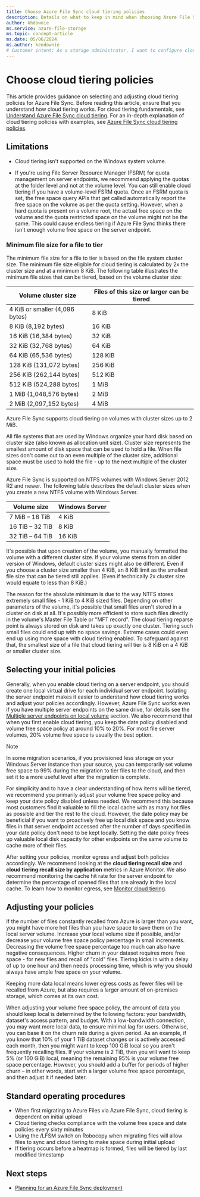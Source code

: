 ```yaml
---
title: Choose Azure File Sync cloud tiering policies
description: Details on what to keep in mind when choosing Azure File Sync cloud tiering policies.
author: khdownie
ms.service: azure-file-storage
ms.topic: concept-article
ms.date: 05/06/2024
ms.author: kendownie
# Customer intent: As a storage administrator, I want to configure cloud tiering policies in Azure File Sync so that I can optimize local storage usage and manage costs while ensuring efficient access to frequently used files.
---
```


# Choose cloud tiering policies

This article provides guidance on selecting and adjusting cloud tiering policies for Azure File Sync. Before reading this article, ensure that you understand how cloud tiering works. For cloud tiering fundamentals, see [Understand Azure File Sync cloud tiering](file-sync-cloud-tiering-overview.md). For an in-depth explanation of cloud tiering policies with examples, see [Azure File Sync cloud tiering policies](file-sync-cloud-tiering-policy.md).

## Limitations

- Cloud tiering isn't supported on the Windows system volume.

- If you're using File Server Resource Manager (FSRM) for quota management on server endpoints, we recommend applying the quotas at the folder level and not at the volume level. You can still enable cloud tiering if you have a volume-level FSRM quota. Once an FSRM quota is set, the free space query APIs that get called automatically report the free space on the volume as per the quota setting. However, when a hard quota is present on a volume root, the actual free space on the volume and the quota restricted space on the volume might not be the same. This could cause endless tiering if Azure File Sync thinks there isn't enough volume free space on the server endpoint.

### Minimum file size for a file to tier

The minimum file size for a file to tier is based on the file system cluster size. The minimum file size eligible for cloud tiering is calculated by 2x the cluster size and at a minimum 8 KiB. The following table illustrates the minimum file sizes that can be tiered, based on the volume cluster size:

|Volume cluster size  |Files of this size or larger can be tiered  |
|----------------------------|---------|
|4 KiB or smaller (4,096 bytes)      | 8 KiB    |
|8 KiB (8,192 bytes)                 | 16 KiB   |
|16 KiB (16,384 bytes)               | 32 KiB   |
|32 KiB (32,768 bytes)               | 64 KiB   |
|64 KiB (65,536 bytes)    | 128 KiB  |
|128 KiB (131,072 bytes) | 256 KiB |
|256 KiB (262,144 bytes) | 512 KiB |
|512 KiB (524,288 bytes) | 1 MiB |
|1 MiB (1,048,576 bytes) | 2 MiB |
|2 MiB (2,097,152 bytes) | 4 MiB |

Azure File Sync supports cloud tiering on volumes with cluster sizes up to 2 MiB.

All file systems that are used by Windows organize your hard disk based on cluster size (also known as allocation unit size). Cluster size represents the smallest amount of disk space that can be used to hold a file. When file sizes don't come out to an even multiple of the cluster size, additional space must be used to hold the file - up to the next multiple of the cluster size.

Azure File Sync is supported on NTFS volumes with Windows Server 2012 R2 and newer. The following table describes the default cluster sizes when you create a new NTFS volume with Windows Server.

|Volume size    |Windows Server             |
|---------------|--------------------------------|
|7 MiB – 16 TiB   | 4 KiB                |
|16 TiB – 32 TiB   | 8 KiB                |
|32 TiB – 64 TiB   | 16 KiB               |

It's possible that upon creation of the volume, you manually formatted the volume with a different cluster size. If your volume stems from an older version of Windows, default cluster sizes might also be different. Even if you choose a cluster size smaller than 4 KiB, an 8 KiB limit as the smallest file size that can be tiered still applies. (Even if technically 2x cluster size would equate to less than 8 KiB.)

The reason for the absolute minimum is due to the way NTFS stores extremely small files - 1 KiB to 4 KiB sized files. Depending on other parameters of the volume, it's possible that small files aren't stored in a cluster on disk at all. It's possibly more efficient to store such files directly in the volume's Master File Table or "MFT record". The cloud tiering reparse point is always stored on disk and takes up exactly one cluster. Tiering such small files could end up with no space savings. Extreme cases could even end up using more space with cloud tiering enabled. To safeguard against that, the smallest size of a file that cloud tiering will tier is 8 KiB on a 4 KiB or smaller cluster size.

## Selecting your initial policies

Generally, when you enable cloud tiering on a server endpoint, you should create one local virtual drive for each individual server endpoint. Isolating the server endpoint makes it easier to understand how cloud tiering works and adjust your policies accordingly. However, Azure File Sync works even if you have multiple server endpoints on the same drive, for details see the [Multiple server endpoints on local volume](file-sync-cloud-tiering-policy.md#multiple-server-endpoints-on-a-local-volume) section. We also recommend that when you first enable cloud tiering, you keep the date policy disabled and volume free space policy at around 10% to 20%. For most file server volumes, 20% volume free space is usually the best option.

> [!NOTE]
> In some migration scenarios, if you provisioned less storage on your Windows Server instance than your source, you can temporarily set volume free space to 99% during the migration to tier files to the cloud, and then set it to a more useful level after the migration is complete.

For simplicity and to have a clear understanding of how items will be tiered, we recommend you primarily adjust your volume free space policy and keep your date policy disabled unless needed. We recommend this because most customers find it valuable to fill the local cache with as many hot files as possible and tier the rest to the cloud. However, the date policy may be beneficial if you want to proactively free up local disk space and you know files in that server endpoint accessed after the number of days specified in your date policy don't need to be kept locally. Setting the date policy frees up valuable local disk capacity for other endpoints on the same volume to cache more of their files.

After setting your policies, monitor egress and adjust both policies accordingly. We recommend looking at the **cloud tiering recall size** and **cloud tiering recall size by application** metrics in Azure Monitor. We also recommend monitoring the cache hit rate for the server endpoint to determine the percentage of opened files that are already in the local cache. To learn how to monitor egress, see [Monitor cloud tiering](file-sync-monitor-cloud-tiering.md).

## Adjusting your policies

If the number of files constantly recalled from Azure is larger than you want, you might have more hot files than you have space to save them on the local server volume. Increase your local volume size if possible, and/or decrease your volume free space policy percentage in small increments. Decreasing the volume free space percentage too much can also have negative consequences. Higher churn in your dataset requires more free space - for new files and recall of "cold" files. Tiering kicks in with a delay of up to one hour and then needs processing time, which is why you should always have ample free space on your volume.

Keeping more data local means lower egress costs as fewer files will be recalled from Azure, but also requires a larger amount of on-premises storage, which comes at its own cost.

When adjusting your volume free space policy, the amount of data you should keep local is determined by the following factors: your bandwidth, dataset's access pattern, and budget. With a low-bandwidth connection, you may want more local data, to ensure minimal lag for users. Otherwise, you can base it on the churn rate during a given period. As an example, if you know that 10% of your 1 TiB dataset changes or is actively accessed each month, then you might want to keep 100 GiB local so you aren't frequently recalling files. If your volume is 2 TiB, then you will want to keep 5% (or 100 GiB) local, meaning the remaining 95% is your volume free space percentage. However, you should add a buffer for periods of higher churn – in other words, start with a larger volume free space percentage, and then adjust it if needed later.

## Standard operating procedures

- When first migrating to Azure Files via Azure File Sync, cloud tiering is dependent on initial upload
- Cloud tiering checks compliance with the volume free space and date policies every sixty minutes
- Using the /LFSM switch on Robocopy when migrating files will allow files to sync and cloud tiering to make space during initial upload
- If tiering occurs before a heatmap is formed, files will be tiered by last modified timestamp

## Next steps

- [Planning for an Azure File Sync deployment](file-sync-planning.md)
